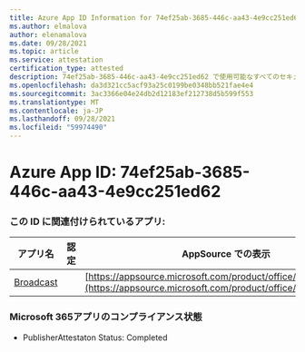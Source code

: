 ```yaml
---
title: Azure App ID Information for 74ef25ab-3685-446c-aa43-4e9cc251ed62
ms.author: elmalova
author: elenamalova
ms.date: 09/28/2021
ms.topic: article
ms.service: attestation
certification_type: attested
description: 74ef25ab-3685-446c-aa43-4e9cc251ed62 で使用可能なすべてのセキュリティおよびコンプライアンス情報。
ms.openlocfilehash: da3d321cc5acf93a25c0199be0348bb521fae4e4
ms.sourcegitcommit: 3ac3366e04e24db2d12183ef212738d5b599f553
ms.translationtype: MT
ms.contentlocale: ja-JP
ms.lasthandoff: 09/28/2021
ms.locfileid: "59974490"
---
```

# <a name="azure-app-id-74ef25ab-3685-446c-aa43-4e9cc251ed62"></a>Azure App ID: 74ef25ab-3685-446c-aa43-4e9cc251ed62


### <a name="apps-associated-with-this-id"></a>この ID に関連付けられているアプリ:
| **アプリ名** | **認定** | **AppSource での表示** |
|--------------|---------------|-----------------------|
| [Broadcast](https://docs.microsoft.com/microsoft-365-app-certification/forward/WA200002697) |  | [https://appsource.microsoft.com/product/office/WA200002697](https://appsource.microsoft.com/product/office/WA200002697) |

### <a name="microsoft-365-app-compliance-status"></a>Microsoft 365アプリのコンプライアンス状態
- PublisherAttestaton Status: Completed
